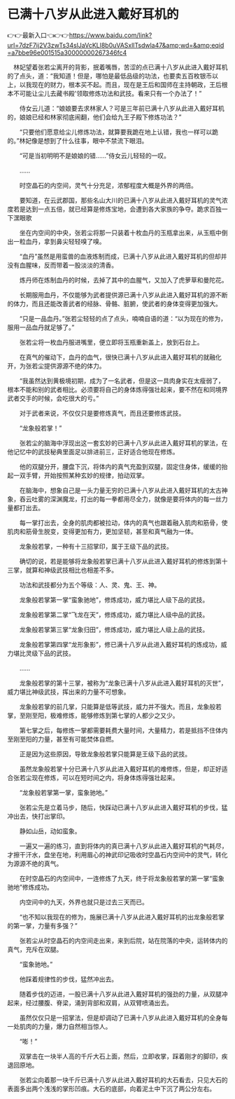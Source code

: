 # 已满十八岁从此进入戴好耳机的



👉👉最新入口👈👉👉https://www.baidu.com/link?url=7dzF7ij2V3zwTs34slJaVcKLl8b0uVASxllTsdwla47&amp;wd=&amp;eqid=a7bbe96e001515a30000000267346fc4






　林妃望着张若尘离开的背影，抿着嘴唇，苦涩的点已满十八岁从此进入戴好耳机的了点头，道：“我知道！但是，哪怕是最低品级的功法，也要卖五百枚银币以上，以我现在的财力，根本买不起。而且，现在是王后和国师在主持朝政，王后根本不可能让尘儿去藏书殿'领取修炼功法和武技。看来只有一个办法了！”

　　侍女云儿道：“娘娘要去求林家人？可是三年前已满十八岁从此进入戴好耳机的，娘娘已经和林家彻底闹翻，他们会给九王子殿下修炼功法？”

　　“只要他们愿意给尘儿修炼功法，就算要我跪在地上认错，我也一样可以跪的。”林妃像是想到了什么往事，眼中不禁流下眼泪。

　　“可是当初明明不是娘娘的错……”侍女云儿轻轻的一叹。

　　……

　　时空晶石的内空间，灵气十分充足，浓郁程度大概是外界的两倍。

　　要知道，在云武郡国，那些名山大川的已满十八岁从此进入戴好耳机的灵气浓度若是达到一点五倍，就已经算是修炼宝地，会遭到各大家族的争夺。跪求百独一下潶眼歌

　　坐在内空间的中央，张若尘将那一只装着十枚血丹的玉瓶拿出来，从玉瓶中倒出一粒血丹，拿到鼻尖轻轻嗅了嗅。

　　“血丹”虽然是用蛮兽的血液炼制而成，已满十八岁从此进入戴好耳机的但却并没有血腥味，反而带着一股淡淡的清香。

　　炼丹师在炼制血丹的时候，去掉了其中的血腥气，又加入了虎萝草和曼陀花。

　　长期服用血丹，不仅能够为武者提供源已满十八岁从此进入戴好耳机的源不断的体力，而且还能改善武者的经脉、骨骼、脏腑，使武者的身体变得更加强大。

　　“只是一品血丹。”张若尘轻轻的点了点头，喃喃自语的道：“以为现在的修为，服用一品血丹就足够了。”

　　张若尘将一枚血丹服进嘴里，便立即将玉瓶重新盖上，放到石台上。

　　在真气的催动下，血丹的血气，很快已满十八岁从此进入戴好耳机的就融化开，为张若尘提供源源不绝的体力。

　　“我虽然达到黄极境初期，成为了一名武者，但是这一具肉身实在太瘦弱了，根本不能和别的武者相比。必须要将自己的身体炼得强壮起来，要不然在和同境界武者交手的时候，会吃很大的亏。”

　　对于武者来说，不仅仅只是要修炼真气，而且还要修炼武技。

　　“龙象般若掌！”

　　张若尘的脑海中浮现出这一套玄妙的已满十八岁从此进入戴好耳机的掌法，在他记忆中的武技秘典里面足以排进前三，正好适合他现在修炼。

　　他的双腿分开，腰盘下沉，将体内的真气充盈到双腿，固定住身体，缓缓的抬起一双手臂，开始按照某种玄妙的规律，拍动双掌。

　　在脑海中，想象自己是一头力量无穷的已满十八岁从此进入戴好耳机的太古神象，吞云吐雾的深渊魔龙，打出的每一拳都用尽全力，就像是要将体内的每一丝力量都打出去。

　　每一掌打出去，全身的肌肉都被拉动，体内的真气也跟着融入肌肉和筋骨，使肌肉和筋骨生脱变，变得更加有力，更加坚韧，甚至和真气融为一体。

　　龙象般若掌，一种有十三招掌印，属于王级下品的武技。

　　确切的说，若是能够将龙象般若掌已满十八岁从此进入戴好耳机的修炼到第十三掌，就算和神级武技相比也相差不多。

　　功法和武技都分为五个等级：人、灵、鬼、王、神。

　　龙象般若掌第一掌“蛮象驰地”，修炼成功，威力堪比人级下品的武技。

　　龙象般若掌第二掌“飞龙在天”，修炼成功，威力堪比人级中品的武技。

　　龙象般若掌第三掌“龙象归田”，修炼成功，威力堪比人级上品的武技。

　　龙象般若掌第四掌“龙形象影”，修已满十八岁从此进入戴好耳机的炼成功，威力堪比灵级下品的武技。

　　……

　　龙象般若掌的第十三掌，被称为“龙象已满十八岁从此进入戴好耳机的灭世”，威力堪比神级武技，挥出来的力量不可想象。

　　龙象般若掌的前几掌，只能算是低等武技，威力并不强大。而且，龙象般若掌，至刚至阳，极难修炼，能够修炼到第七掌的人都少之又少。

　　第七掌之后，每修炼一掌都需要耗费大量时间，大量精力，若是抵挡不住体内至刚至阳的力量，甚至有可能焚体自燃。

　　正是因为这些原因，导致龙象般若掌只能算是王级下品的武技。

　　虽然龙象般若掌十分已满十八岁从此进入戴好耳机的难修炼，但是，却正好适合张若尘现在修炼，可以在短时间之内，将身体炼得强壮起来。

　　“龙象般若掌第一掌，蛮象驰地。”

　　张若尘先是立着马步，随后，快踩动已满十八岁从此进入戴好耳机的步伐，猛冲出去，快打出掌印。

　　静如山岳，动如蛮象。

　　一遍又一遍的练习，直到将体内的真已满十八岁从此进入戴好耳机的气耗尽，才擦干汗水，盘坐在地，利用眉心的神武印记吸收时空晶石内空间中的灵气，转化为源源不绝的真气。

　　在时空晶石的内空间中，一连修炼了九天，终于将龙象般若掌的第一掌“蛮象驰地”修炼成功。

　　内空间中的九天，外界也就只是过去三天而已。

　　“也不知以我现在的修为，施展已满十八岁从此进入戴好耳机的出龙象般若掌的第一掌，力量有多强？”

　　张若尘从时空晶石的内空间走出来，来到后院，站在院落的中央，运转体内的真气，充斥在双腿。

　　“蛮象驰地。”

　　他踩着规律性的步伐，猛然冲出去。

　　随着步伐的迈进，一股已满十八岁从此进入戴好耳机的强劲的力量，从双腿冲起来，经过腰腹、脊梁，涌到背部和双肩，从双臂喷涌出去。

　　虽然仅仅只是一招掌法，但是却调动了已满十八岁从此进入戴好耳机的全身每一处肌肉的力量，爆力自然相当惊人。

　　“嘭！”

　　双掌击在一块半人高的千斤大石上面，然后，立即收掌，踩着刚才的脚印，疾退回原地。

　　张若尘向着那一块千斤已满十八岁从此进入戴好耳机的大石看去，只见大石的表面多出两个浅浅的掌形凹痕。大石的底部，向着泥土中下沉了两公分左右。


